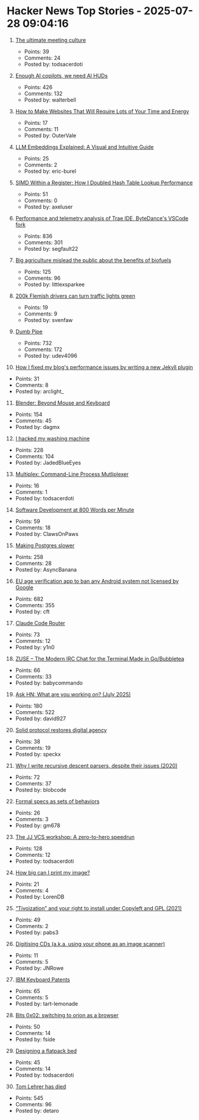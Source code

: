 # Hacker News Top Stories - 2025-07-28 09:04:16

1. [The ultimate meeting culture](https://abitmighty.com/posts/the-ultimate-meeting-culture)
   - Points: 39
   - Comments: 24
   - Posted by: todsacerdoti

2. [Enough AI copilots, we need AI HUDs](https://www.geoffreylitt.com/2025/07/27/enough-ai-copilots-we-need-ai-huds)
   - Points: 426
   - Comments: 132
   - Posted by: walterbell

3. [How to Make Websites That Will Require Lots of Your Time and Energy](https://blog.jim-nielsen.com/2025/how-to-make-websites-that-require-lots-of-time-and-energy/)
   - Points: 17
   - Comments: 11
   - Posted by: OuterVale

4. [LLM Embeddings Explained: A Visual and Intuitive Guide](https://huggingface.co/spaces/hesamation/primer-llm-embedding)
   - Points: 25
   - Comments: 2
   - Posted by: eric-burel

5. [SIMD Within a Register: How I Doubled Hash Table Lookup Performance](https://maltsev.space/blog/012-simd-within-a-register-how-i-doubled-hash-table-lookup-performance)
   - Points: 51
   - Comments: 0
   - Posted by: axeluser

6. [Performance and telemetry analysis of Trae IDE, ByteDance's VSCode fork](https://github.com/segmentationf4u1t/trae_telemetry_research)
   - Points: 836
   - Comments: 301
   - Posted by: segfault22

7. [Big agriculture mislead the public about the benefits of biofuels](https://lithub.com/how-big-agriculture-mislead-the-public-about-the-benefits-of-biofuels/)
   - Points: 125
   - Comments: 96
   - Posted by: littlexsparkee

8. [200k Flemish drivers can turn traffic lights green](https://www.vrt.be/vrtnws/en/2025/07/24/200-000-flemish-drivers-can-turn-traffic-lights-green-but-waze/)
   - Points: 19
   - Comments: 9
   - Posted by: svenfaw

9. [Dumb Pipe](https://www.dumbpipe.dev/)
   - Points: 732
   - Comments: 172
   - Posted by: udev4096

10. [How I fixed my blog's performance issues by writing a new Jekyll plugin](https://arclight.run/how-i-fixed-my-blogs-performance-issues-by-writing-a-new-jekyll-plugin-jekyll-skyhook/)
   - Points: 31
   - Comments: 8
   - Posted by: arclight_

11. [Blender: Beyond Mouse and Keyboard](https://code.blender.org/2025/07/beyond-mouse-keyboard/)
   - Points: 154
   - Comments: 45
   - Posted by: dagmx

12. [I hacked my washing machine](https://nexy.blog/2025/07/27/how-i-hacked-my-washing-machine/)
   - Points: 228
   - Comments: 104
   - Posted by: JadedBlueEyes

13. [Multiplex: Command-Line Process Mutliplexer](https://github.com/sebastien/multiplex)
   - Points: 16
   - Comments: 1
   - Posted by: todsacerdoti

14. [Software Development at 800 Words per Minute](https://neurrone.com/posts/software-development-at-800-wpm/)
   - Points: 59
   - Comments: 18
   - Posted by: ClawsOnPaws

15. [Making Postgres slower](https://byteofdev.com/posts/making-postgres-slow/)
   - Points: 258
   - Comments: 28
   - Posted by: AsyncBanana

16. [EU age verification app to ban any Android system not licensed by Google](https://www.reddit.com/r/degoogle/s/YxmPgFes8a)
   - Points: 682
   - Comments: 355
   - Posted by: cft

17. [Claude Code Router](https://github.com/musistudio/claude-code-router)
   - Points: 73
   - Comments: 12
   - Posted by: y1n0

18. [ZUSE – The Modern IRC Chat for the Terminal Made in Go/Bubbletea](https://github.com/babycommando/zuse)
   - Points: 66
   - Comments: 33
   - Posted by: babycommando

19. [Ask HN: What are you working on? (July 2025)](undefined)
   - Points: 180
   - Comments: 522
   - Posted by: david927

20. [Solid protocol restores digital agency](https://www.schneier.com/blog/archives/2025/07/how-solid-protocol-restores-digital-agency.html)
   - Points: 38
   - Comments: 19
   - Posted by: speckx

21. [Why I write recursive descent parsers, despite their issues (2020)](https://utcc.utoronto.ca/~cks/space/blog/programming/WhyRDParsersForMe)
   - Points: 72
   - Comments: 37
   - Posted by: blobcode

22. [Formal specs as sets of behaviors](https://surfingcomplexity.blog/2025/07/26/formal-specs-as-sets-of-behaviors/)
   - Points: 26
   - Comments: 3
   - Posted by: gm678

23. [The JJ VCS workshop: A zero-to-hero speedrun](https://github.com/jkoppel/jj-workshop)
   - Points: 128
   - Comments: 12
   - Posted by: todsacerdoti

24. [How big can I print my image?](https://maurycyz.com/misc/printing/)
   - Points: 21
   - Comments: 4
   - Posted by: LorenDB

25. [“Tivoization” and your right to install under Copyleft and GPL (2021)](https://sfconservancy.org/blog/2021/jul/23/tivoization-and-the-gpl-right-to-install/)
   - Points: 49
   - Comments: 2
   - Posted by: pabs3

26. [Digitising CDs (a.k.a. using your phone as an image scanner)](https://www.hadess.net/2025/07/digitising-cds-aka-using-your-phone-as.html)
   - Points: 11
   - Comments: 5
   - Posted by: JNRowe

27. [IBM Keyboard Patents](https://sharktastica.co.uk/topics/patents)
   - Points: 65
   - Comments: 5
   - Posted by: tart-lemonade

28. [Bits 0x02: switching to orion as a browser](https://andinfinity.eu/post/2025-07-24-bits-0x02/)
   - Points: 50
   - Comments: 14
   - Posted by: fside

29. [Designing a flatpack bed](https://kevinlynagh.com/newsletter/2025_07_flatpack/)
   - Points: 45
   - Comments: 14
   - Posted by: todsacerdoti

30. [Tom Lehrer has died](https://www.nytimes.com/2025/07/27/arts/music/tom-lehrer-dead.html)
   - Points: 545
   - Comments: 96
   - Posted by: detaro

